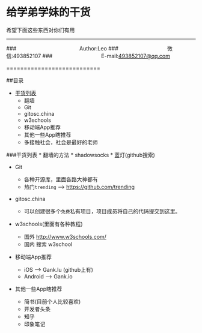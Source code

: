给学弟学妹的干货
===========================
希望下面这些东西对你们有用

****
###　　　　　　　　　　　　Author:Leo
###　　　　　　　　　    微信:493852107
###　　　　　　　　　 E-mail:493852107@qq.com

===========================



##<a name="index"/>目录
* [干货列表](#point01)
	* 翻墙
	* Git
	* gitosc.china
	* w3schools
	* 移动端App推荐
	* 其他一些App瞎推荐
	* 多接触社会，社会是最好的老师


<a name="point01"/>
###干货列表
* 翻墙的方法
	* shadowsocks
	* 蓝灯(github搜索)

* Git
	* 各种开源库，里面各路大神都有
	* 热门`trending` --> https://github.com/trending

* gitosc.china
	* 可以创建很多个`免费`私有项目，项目成员将自己的代码提交到这里。

* w3schools(里面有各种教程)
	* 国外 http://www.w3schools.com/
	* 国内 搜索 w3school 

* 移动端App推荐
	* iOS --> Gank.lu (github上有)
	* Android --> Gank.io

* 其他一些App瞎推荐
	* 简书(目前个人比较喜欢)
	* 开发者头条
	* 知乎
	* 印象笔记






